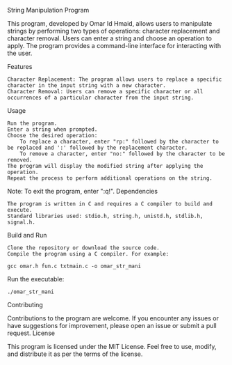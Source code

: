 String Manipulation Program

This program, developed by Omar Id Hmaid, allows users to manipulate strings by performing two types of operations: character replacement and character removal. Users can enter a string and choose an operation to apply. The program provides a command-line interface for interacting with the user.

Features

    Character Replacement: The program allows users to replace a specific character in the input string with a new character.
    Character Removal: Users can remove a specific character or all occurrences of a particular character from the input string.

Usage

    Run the program.
    Enter a string when prompted.
    Choose the desired operation:
        To replace a character, enter "rp:" followed by the character to be replaced and ':' followed by the replacement character.
        To remove a character, enter "no:" followed by the character to be removed.
    The program will display the modified string after applying the operation.
    Repeat the process to perform additional operations on the string.

Note: To exit the program, enter ":q!".
Dependencies

    The program is written in C and requires a C compiler to build and execute.
    Standard libraries used: stdio.h, string.h, unistd.h, stdlib.h, signal.h.

Build and Run

    Clone the repository or download the source code.
    Compile the program using a C compiler. For example:

`gcc omar.h fun.c txtmain.c -o omar_str_mani`

Run the executable:

    ./omar_str_mani

Contributing

Contributions to the program are welcome. If you encounter any issues or have suggestions for improvement, please open an issue or submit a pull request.
License

This program is licensed under the MIT License. Feel free to use, modify, and distribute it as per the terms of the license.
